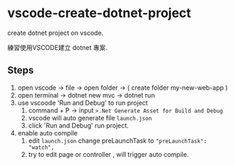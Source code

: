 # vscode-create-dotnet-project
create dotnet project on vscode.

練習使用VSCODE建立 dotnet 專案.

## Steps

1. open vscode -> file -> open folder -> ( create folder my-new-web-app ) 
2. open terminal -> dotnet new mvc -> dotnet run
3. use vscoode 'Run and Debug' to run project
    1.  command + P -> input ```>.Net Generate Asset for Build and Debug ```
    2.  vscode will auto generate file ```launch.json```
    3.  click 'Run and Debug' run project.
4. enable auto compile
    1. edit ```launch.json``` change preLaunchTask to   ```"preLaunchTask": "watch",```
    2. try to edit page or controller , will trigger auto compile.
